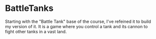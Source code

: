# BattleTanks
Starting with the "Battle Tank" base of the course, I've refeined it to build my version of it. It is a game where you control a tank and its cannon to fight other tanks in a vast land. 
